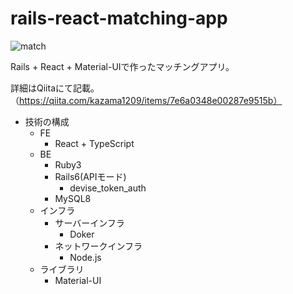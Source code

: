 # rails-react-matching-app

![match](https://user-images.githubusercontent.com/51913879/121399577-84c6e400-c991-11eb-9ee3-e56ed402f9b1.gif)

Rails + React + Material-UIで作ったマッチングアプリ。

詳細はQiitaにて記載。（https://qiita.com/kazama1209/items/7e6a0348e00287e9515b）

- 技術の構成
    - FE
        - React + TypeScript
    - BE
        - Ruby3
        - Rails6(APIモード)
            - devise_token_auth
        - MySQL8
    - インフラ
        - サーバーインフラ
            - Doker
        - ネットワークインフラ
            - Node.js
    - ライブラリ
        - Material-UI
